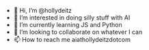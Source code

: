 - 👋 Hi, I’m @hollydeitz
- 👀 I’m interested in doing silly stuff with AI
- 🌱 I’m currently learning JS and Python
- 💞️ I’m looking to collaborate on whatever I can
- 📫 How to reach me aiathollydeitzdotcom

<!---
hollydeitz/hollydeitz is a ✨ special ✨ repository because its `README.md` (this file) appears on your GitHub profile.
You can click the Preview link to take a look at your changes.
--->
